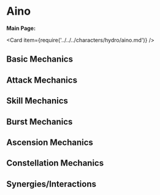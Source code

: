 # Aino

**Main Page:**

<Card item={require('../../../characters/hydro/aino.md')} />

## Basic Mechanics

## Attack Mechanics

## Skill Mechanics

## Burst Mechanics

## Ascension Mechanics

## Constellation Mechanics

## Synergies/Interactions
